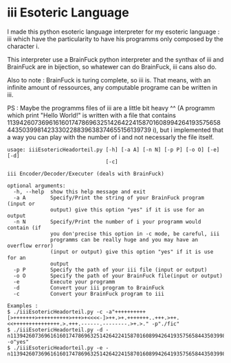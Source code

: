 # iii Esoteric Language

I made this python esoteric language interpreter for my esoteric language : iii which have the particularity to have his programms only composed by the character i.

This interpreter use a BrainFuck python interpreter and the synthax of iii and BrainFuck are in bijection, so whatewer can do BrainFuck, iii cans also do.

Also to note : BrainFuck is turing complete, so iii is. That means, with an infinite amount of ressources, any computable programe can be written in iii.

PS : Maybe the programms files of iii are a little bit heavy ^^ (A programm which print "Hello World!" is written with a file that contains 11394260736961616017478696325142642241587016089942641935756584435039981423330228839638374655156139739 i), but i implemented that a way you can play with the number of i and not necessarly the file itself.

```
usage: iiiEsotericHeadorteil.py [-h] [-a A] [-n N] [-p P] [-o O] [-e] [-d]
                                [-c]

iii Encoder/Decoder/Executer (deals with BrainFuck)

optional arguments:
  -h, --help  show this help message and exit
  -a A        Specify/Print the string of your BrainFuck program (input or
              output) give this option "yes" if it is use for an output
  -n N        Specify/Print the number of i your programm would contain (if
              you don'precise this option in -c mode, be careful, iii
              programms can be really huge and you may have an overflow error)
              (input or output) give this option "yes" if it is use for an
              output
  -p P        Specify the path of your iii file (input or output)
  -o O        Specify the path of your BrainFuck file(input or output)
  -e          Execute your programm
  -d          Convert your iii program to BrainFuck
  -c          Convert your BrainFuck program to iii

Examples :
$ ./iiiEsotericHeadorteil.py -c -a"++++++++++[>+++++++>++++++++++>+++>+<<<<-]>++.>+.+++++++..+++.>++.<<+++++++++++++++.>.+++.------.--------.>+.>." -p"./fic"
$ ./iiiEsotericHeadorteil.py -d -n11394260736961616017478696325142642241587016089942641935756584435039981423330228839638374655156139739 -o"yes"
$ ./iiiEsotericHeadorteil.py -e -n11394260736961616017478696325142642241587016089942641935756584435039981423330228839638374655156139739
```
